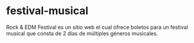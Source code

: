 # festival-musical
Rock &amp; EDM Festival es un sitio web el cual ofrece boletos para un festival musical que consta de 2 días de múltiples géneros musicales.
